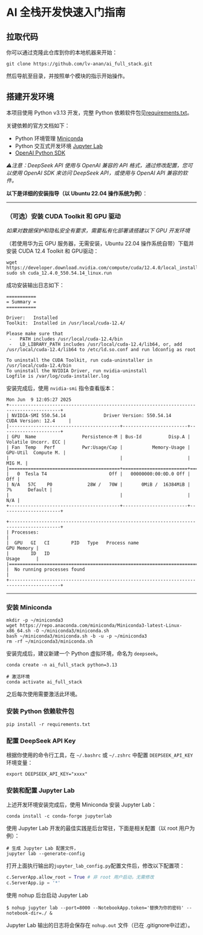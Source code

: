 # AI 全栈开发快速入门指南


## 拉取代码

你可以通过克隆此仓库到你的本地机器来开始：

```shell
git clone https://github.com/lv-anan/ai_full_stack.git
```

然后导航至目录，并按照单个模块的指示开始操作。

## 搭建开发环境

本项目使用 Python v3.13 开发，完整 Python 依赖软件包见[requirements.txt](requirements.txt)。

关键依赖的官方文档如下：

- Python 环境管理 [Miniconda](https://docs.conda.io/projects/miniconda/en/latest/)
- Python 交互式开发环境 [Jupyter Lab](https://jupyterlab.readthedocs.io/en/stable/getting_started/installation.html)
- [OpenAI Python SDK](https://github.com/openai/openai-python?tab=readme-ov-file#installation) 


*⚠️注意：DeepSeek API 使用与 OpenAI 兼容的 API 格式，通过修改配置，您可以使用 OpenAI SDK 来访问 DeepSeek API，或使用与 OpenAI API 兼容的软件。*



**以下是详细的安装指导（以 Ubuntu 22.04 操作系统为例）**：

---

### （可选）安装 CUDA Toolkit 和 GPU 驱动

*如果对数据保护和隐私安全有要求，需要私有化部署请搭建以下 GPU 开发环境*


（若使用华为云 GPU 服务器，无需安装，Ubuntu 22.04 操作系统自带）下载并安装 CUDA 12.4 Toolkit 和 GPU驱动：

```shell
wget https://developer.download.nvidia.com/compute/cuda/12.4.0/local_installers/cuda_12.4.0_550.54.14_linux.run
sudo sh cuda_12.4.0_550.54.14_linux.run
```

成功安装输出日志如下：

```shell
===========
= Summary =
===========

Driver:   Installed
Toolkit:  Installed in /usr/local/cuda-12.4/

Please make sure that
 -   PATH includes /usr/local/cuda-12.4/bin
 -   LD_LIBRARY_PATH includes /usr/local/cuda-12.4/lib64, or, add /usr/local/cuda-12.4/lib64 to /etc/ld.so.conf and run ldconfig as root

To uninstall the CUDA Toolkit, run cuda-uninstaller in /usr/local/cuda-12.4/bin
To uninstall the NVIDIA Driver, run nvidia-uninstall
Logfile is /var/log/cuda-installer.log
```

安装完成后，使用 `nvidia-smi` 指令查看版本：

```shell
Mon Jun  9 12:05:27 2025       
+-----------------------------------------------------------------------------------------+
| NVIDIA-SMI 550.54.14              Driver Version: 550.54.14      CUDA Version: 12.4     |
|-----------------------------------------+------------------------+----------------------+
| GPU  Name                 Persistence-M | Bus-Id          Disp.A | Volatile Uncorr. ECC |
| Fan  Temp   Perf          Pwr:Usage/Cap |           Memory-Usage | GPU-Util  Compute M. |
|                                         |                        |               MIG M. |
|=========================================+========================+======================|
|   0  Tesla T4                       Off |   00000000:00:0D.0 Off |                  Off |
| N/A   57C    P0             28W /   70W |       0MiB /  16384MiB |      7%      Default |
|                                         |                        |                  N/A |
+-----------------------------------------+------------------------+----------------------+
                                                                                         
+-----------------------------------------------------------------------------------------+
| Processes:                                                                              |
|  GPU   GI   CI        PID   Type   Process name                              GPU Memory |
|        ID   ID                                                               Usage      |
|=========================================================================================|
|  No running processes found                                                             |
+-----------------------------------------------------------------------------------------+
```

---

### 安装 Miniconda

```shell
mkdir -p ~/miniconda3
wget https://repo.anaconda.com/miniconda/Miniconda3-latest-Linux-x86_64.sh -O ~/miniconda3/miniconda.sh
bash ~/miniconda3/miniconda.sh -b -u -p ~/miniconda3
rm -rf ~/miniconda3/miniconda.sh
```

安装完成后，建议新建一个 Python 虚拟环境，命名为 `deepseek`。

```shell
conda create -n ai_full_stack python=3.13

# 激活环境
conda activate ai_full_stack 
```

之后每次使用需要激活此环境。


### 安装 Python 依赖软件包

```shell
pip install -r requirements.txt
```

### 配置 DeepSeek API Key

根据你使用的命令行工具，在 `~/.bashrc` 或 `~/.zshrc` 中配置 `DEEPSEEK_API_KEY` 环境变量：

```shell
export DEEPSEEK_API_KEY="xxxx"
```

### 安装和配置 Jupyter Lab

上述开发环境安装完成后，使用 Miniconda 安装 Jupyter Lab：

```shell
conda install -c conda-forge jupyterlab
```

使用 Jupyter Lab 开发的最佳实践是后台常驻，下面是相关配置（以 root 用户为例）：

```shell
# 生成 Jupyter Lab 配置文件，
jupyter lab --generate-config
```

打开上面执行输出的`jupyter_lab_config.py`配置文件后，修改以下配置项：

```python
c.ServerApp.allow_root = True # 非 root 用户启动，无需修改
c.ServerApp.ip = '*'
```

使用 nohup 后台启动 Jupyter Lab
```shell
$ nohup jupyter lab --port=8000 --NotebookApp.token='替换为你的密码' --notebook-dir=./ &
```


Jupyter Lab 输出的日志将会保存在 `nohup.out` 文件（已在 .gitignore中过滤）。

